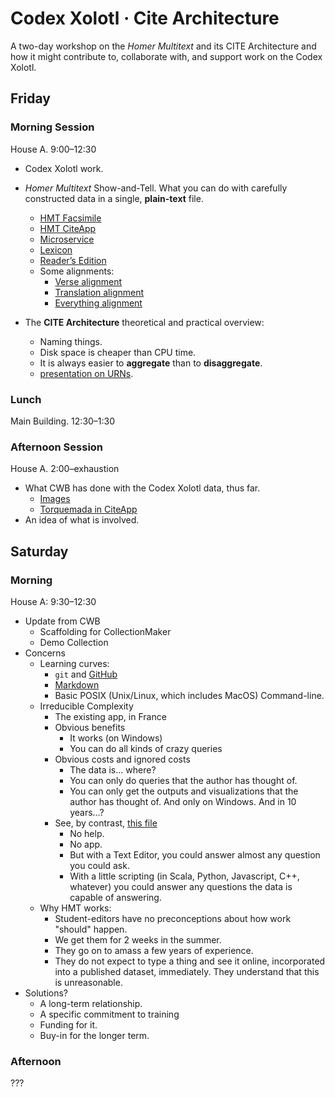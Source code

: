 # Codex Xolotl · Cite Architecture

A two-day workshop on the *Homer Multitext* and its CITE Architecture and how it might contribute to, collaborate with, and support work on the Codex Xolotl.

## Friday

### Morning Session

House A. 9:00–12:30

- Codex Xolotl work.
- *Homer Multitext* Show-and-Tell. What you can do with carefully constructed data in a single, **plain-text** file.

	- [HMT Facsimile](file:///Users/cblackwell/Dropbox/CITE/scala/codicography/facsimile_output/venA/urn_cite2_hmt_msA-v1_15v.html)
	- [HMT CiteApp](http://www.homermultitext.org/hmt-digital/index.html?urn=urn:cts:greekLit:tlg0012.tlg001.msA:1.1)
	- [Microservice](http://beta.hpcc.uh.edu/hmt/hmt-microservice/)
	- [Lexicon](http://folio2.furman.edu/lsj/)
	- [Reader’s Edition](http://folio2.furman.edu/ot/pages/index.html)
	- Some alignments:
		- [Verse alignment](file:///Users/cblackwell/Dropbox/Grants/NEHJune2019/demo_pages/textCart_site/alignment/demo1.html?urn=urn:cts:greekLit:tlg0012.tlg001.allen:1.1-1.6&urn=urn:cts:fufolio:pope.iliad.fu2019:1.1&urn=)
		- [Translation alignment](file:///Users/cblackwell/Dropbox/Grants/NEHJune2019/demo_pages/textCart_site/alignment/demo2.html?urn=urn:cts:greekLit:tlg0031.tlg003.kjv.token:2.1&urn=urn:cts:greekLit:tlg0031.tlg003.reina.token:2.1&urn=urn:cts:greekLit:tlg0031.tlg003.vulgate.token:2.1&urn=urn:cts:greekLit:tlg0031.tlg003.wh.token:2.1&urn=)
		- [Everything alignment](file:///Users/cblackwell/Dropbox/Grants/NEHJune2019/demo_pages/textCart_site/alignment/demo4.html?urn=urn:cts:fuMisc:basho.kawazu.fuEd.tok:1-3&urn=urn:cts:fuMisc:basho.kawazu.fuEdKana.tok:1-3&urn=urn:cts:fuMisc:basho.kawazu.fuEdRom.tok:1-3&urn=urn:cts:fuMisc:basho.kawazu.fuTransEng.tok:1-3&urn=urn:cts:fuMisc:basho.kawazu.saijiki:1-3&urn=)
- The **CITE Architecture** theoretical and practical overview:
	- Naming things.
	- Disk space is cheaper than CPU time.
	- It is always easier to **aggregate** than to **disaggregate**.
	- [presentation on URNs](file:///Users/cblackwell/Dropbox/Presentations/CTS-2018-Ireland/cts3.html). 

### Lunch

Main Building. 12:30–1:30

### Afternoon Session

House A. 2:00–exhaustion

- What CWB has done with the Codex Xolotl data, thus far.
	- [Images](images.md)
	- [Torquemada in CiteApp](file:///Users/cblackwell/Desktop/Codex_Xolotl/CITE%20App/cite-1.14.0.html)
- An idea of what is involved.

## Saturday

### Morning

House A: 9:30–12:30

- Update from CWB
	- Scaffolding for CollectionMaker
	- Demo Collection
- Concerns
	- Learning curves:
		- `git` and [GitHub](https://github.com/Furman-Editions-In-Progress/xolotl)
		- [Markdown](https://www.markdowntutorial.com)
		- Basic POSIX (Unix/Linux, which includes MacOS) Command-line.
	- Irreducible Complexity
		- The existing app, in France
		- Obvious benefits
			- It works (on Windows)
			- You can do all kinds of crazy queries
		- Obvious costs and ignored costs
			- The data is… where?
			- You can only do queries that the author has thought of.
			- You can only get the outputs and visualizations that the author has thought of. And only on Windows. And in 10 years…?
		- See, by contrast, [this file](https://raw.githubusercontent.com/Furman-Editions-In-Progress/xolotl/master/cex/xolotl_all.cex)
			- No help.
			- No app.
			- But with a Text Editor, you could answer almost any question you could ask.
			- With a little scripting (in Scala, Python, Javascript, C++, whatever) you could answer any questions the data is capable of answering.
	- Why HMT works:
		- Student-editors have no preconceptions about how work "should" happen.
		- We get them for 2 weeks in the summer.
		- They go on to amass a few years of experience.
		- They do not expect to type a thing and see it online, incorporated into a published dataset, immediately. They understand that this is unreasonable.
- Solutions?
	- A long-term relationship.
	- A specific commitment to training
	- Funding for it.
	- Buy-in for the longer term.

### Afternoon

???



